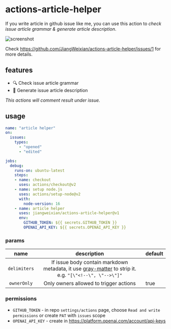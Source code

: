 # actions-article-helper

If you write article in github issue like me, you can use this action to *check issue article grammar & generate article description*.

![screenshot](https://pbs.twimg.com/media/Foxfv3GagAAHChH?format=jpg&name=medium)

Check https://github.com/JiangWeixian/actions-article-helper/issues/1 for more details.

## features

- 🔍 Check issue article grammar
- 📝 Generate issue article description

*This actions will comment result under issue.*

## usage

```yaml
name: "article helper"
on:
  issues:
    types:
      - "opened"
      - "edited"

jobs:
  debug:
    runs-on: ubuntu-latest
    steps:
    - name: checkout
      uses: actions/checkout@v2
    - name: setup node.js
      uses: actions/setup-node@v2
      with:
        node-version: 16
    - name: article helper
      uses: jiangweixian/actions-article-helper@v1
      env:
        GITHUB_TOKEN: ${{ secrets.GITHUB_TOKEN }}
        OPENAI_API_KEY: ${{ secrets.OPENAI_API_KEY }}

```

### params

|name|description|default|
|:---:|:---:|:---|
|`delimiters`|If issue body contain markdown metadata, it use [gray-matter](https://www.npmjs.com/package/gray-matter) to strip it. e.g. `"[\"<!--\", \"-->\"]"` ||
|`ownerOnly`|Only owners allowed to trigger actions|true|


### permissions

- `GITHUB_TOKEN` - in repo `settings/actions` page, choose `Read and write permissions` or create `PAT` with `issues` scope
- `OPENAI_API_KEY` - create in https://platform.openai.com/account/api-keys